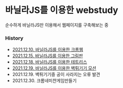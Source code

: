 # 바닐라JS를 이용한 webstudy

순수하게 바닐라JS만 이용해서 웹페이지를 구축해보는 중

### History
- [2021.12.10. 바닐라JS를 이용한 크롬웹](https://heyjin281129.github.io/webstudy/VanillaJS/VanillaJSCromeWeb/)
- [2021.12.15. 바닐라JS를 이용한 그림판](https://heyjin281129.github.io/webstudy/VanillaJS/VanillaJSPaintJS/index.html)
- [2021.12.18. 바닐라JS를 이용한 테트리스](https://heyjin281129.github.io/webstudy/VanillaJS/Tetris2/index.html)
- [2021.12.19. 바닐라JS를 이용한 벽튀기기 모션](https://heyjin281129.github.io/webstudy/VanillaJS/ball/index.html)
- 2021.12.19. 벽튀기기중 공이 사라지는 오류 발견
- 2021.12.30. 크롬네미챤게임만들기

